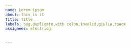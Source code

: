 ```yaml
---
name: Lorem ipsum
about: this is it
title: title
labels: bug,duplicate,with colon,invalid,giulia,space
assignees: electricg


---
```

